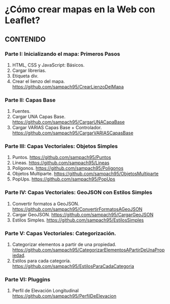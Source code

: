 # ¿Cómo crear mapas en la Web con Leaflet?


## CONTENIDO

### Parte I: Inicializando el mapa: Primeros Pasos
  1. HTML, CSS y JavaScript: Básicos.
  2. Cargar librerías.
  3. Etiqueta div.
  4. Crear el lienzo del mapa. https://github.com/sampach95/CrearLienzoDelMapa

### Parte II: Capas Base
  1. Fuentes.
  2. Cargar UNA Capas Base. https://github.com/sampach95/CargarUNACapaBase
  3. Cargar VARIAS Capas Base + Controlador. https://github.com/sampach95/CargarVARIASCapasBase

### Parte III: Capas Vectoriales: Objetos Simples
  1. Puntos. https://github.com/sampach95/Puntos
  2. Líneas. https://github.com/sampach95/Lineas
  3. Polígonos. https://github.com/sampach95/Poligonos
  4. Objetos Multiparte. https://github.com/sampach95/ObjetosMultiparte
  5. PopUps. https://github.com/sampach95/PopUps
 
### Parte IV: Capas Vectoriales: GeoJSON con Estilos Simples
  1. Convertir formatos a GeoJSON. https://github.com/sampach95/ConvertirFormatosAGeoJSON
  2. Cargar GeoJSON.  https://github.com/sampach95/CargarGeoJSON
  3. Estilos Simples. https://github.com/sampach95/EstilosSimples

### Parte V: Capas Vectoriales: Categorización. 
  1. Categorizar elementos a partir de una propiedad. https://github.com/sampach95/CategorizarElementosAPartirDeUnaPropiedad.
  2. Estilos para cada categoría. https://github.com/sampach95/EstilosParaCadaCategoria
 
### Parte VI: Pluggins
  1. Perfil de Elevación Longitudinal https://github.com/sampach95/PerfilDeElevacion
  
